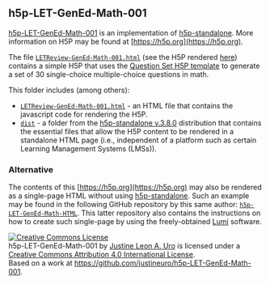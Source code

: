 ## h5p-LET-GenEd-Math-001
[h5p-LET-GenEd-Math-001](https://github.com/justineuro/h5p-LET-GenEd-Math-001) is an implementation of [h5p-standalone](https://github.com/tunapanda/h5p-standalone).  More information on H5P may be found at [https://h5p.org](https://h5p.org).

The file [`LETReview-GenEd-Math-001.html`](./LETReview-GenEd-Math-001.html) (see the H5P rendered [here](https://justineuro.github.io/h5p-LET-GenEd-Math-001/LETReview-GenEd-Math-001.html)) contains a simple H5P that uses the [Question Set H5P template](https://h5p.org/question-set) to generate a set of 30 single-choice multiple-choice questions in math.
  
This folder includes (among others):  
  
* [`LETReview-GenEd-Math-001.html`](./LETReview-GenEd-Math-001.html) - an HTML file that contains the javascript code for rendering the H5P.
* [`dist`](./dist) - a folder from the [h5p-standalone v.3.8.0](https://github.com/tunapanda/h5p-standalone) distribution that contains the essential files that allow the H5P content to be rendered in a standalone HTML page (i.e., independent of a platform such as certain Learning Management Systems (LMSs)).  


### Alternative

The contents of this [https://h5p.org](https://h5p.org) may also be rendered as a single-page HTML without using [h5p-standalone](https://github.com/tunapanda/h5p-standalone).  Such an example may be found in the following GitHub repository by this same author: [`h5p-LET-GenEd-Math-HTML`](https://github.com/justineuro/h5p-LET-GenEd-Math-HTML).  This latter repository also contains the instructions on how to create such single-page by using the freely-obtained [Lumi](https://lumi.education/en/) software.

  
<a rel="license" href="http://creativecommons.org/licenses/by/4.0/"><img alt="Creative Commons License" style="border-width:0" src="https://i.creativecommons.org/l/by/4.0/80x15.png" /></a><br /><span xmlns:dct="http://purl.org/dc/terms/" property="dct:title">h5p-LET-GenEd-Math-001</span> by <a xmlns:cc="http://creativecommons.org/ns#" href="https://github.com/justineuro/" property="cc:attributionName" rel="cc:attributionURL">Justine Leon A. Uro</a> is licensed under a <a rel="license" href="http://creativecommons.org/licenses/by/4.0/">Creative Commons Attribution 4.0 International License</a>.<br />Based on a work at <a xmlns:dct="http://purl.org/dc/terms/" href="https://github.com/justineuro/h5p-LET-GenEd-Math-001" rel="dct:source">https://github.com/justineuro/h5p-LET-GenEd-Math-001</a>.
